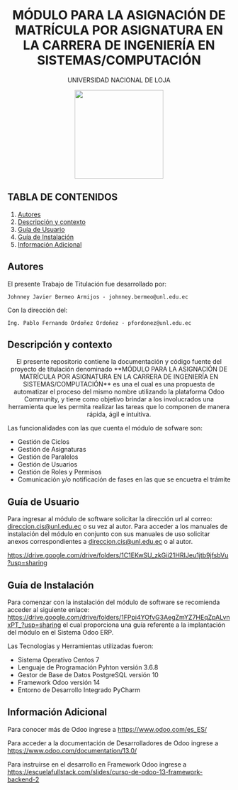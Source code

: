 <h1 align="center">MÓDULO PARA LA ASIGNACIÓN DE MATRÍCULA POR ASIGNATURA EN LA CARRERA DE INGENIERÍA EN SISTEMAS/COMPUTACIÓN</h1>
<p align="center">UNIVERSIDAD NACIONAL DE LOJA</p>
<p align="center"><img src="https://pbs.twimg.com/profile_images/1225522326487347211/FaNm0ISf_400x400.jpg" width="200" height="200"/></p>

## TABLA DE CONTENIDOS
1. [Autores](https://github.com/Computacion-UNL/matriculas/new/main?readme=1#autores)
1. [Descripción y contexto](https://github.com/Computacion-UNL/matriculas/new/main?readme=1#descripci%C3%B3n-y-contexto)
1. [Guía de Usuario](https://github.com/Computacion-UNL/matriculas/new/main?readme=1#gu%C3%ADa-de-usuario)
1. [Guía de Instalación](https://github.com/Computacion-UNL/matriculas/new/main?readme=1#gu%C3%ADa-de-instalaci%C3%B3n)
1. [Información Adicional](https://github.com/Computacion-UNL/matriculas/new/main?readme=1#informaci%C3%B3n-adicional)

## Autores
El presente Trabajo de Titulación fue desarrollado por:

    Johnney Javier Bermeo Armijos - johnney.bermeo@unl.edu.ec

Con la dirección del:

    Ing. Pablo Fernando Ordoñez Ordoñez - pfordonez@unl.edu.ec


## Descripción y contexto
<p align="center">El presente repositorio contiene la documentación y código fuente del proyecto de titulación denominado **MÓDULO PARA LA ASIGNACIÓN DE MATRÍCULA POR ASIGNATURA EN LA CARRERA DE INGENIERÍA EN SISTEMAS/COMPUTACIÓN** es una
el cual es una propuesta de automatizar el proceso del mismo nombre utilizando la plataforma Odoo Community, y tiene como objetivo brindar a los involucrados una herramienta que les permita realizar las tareas que lo componen de manera rápida, ágil e intuitiva.</p>

Las funcionalidades con las que cuenta el módulo de sofware son:
* Gestión de Ciclos
* Gestión de Asignaturas
* Gestión de Paralelos
* Gestión de Usuarios
* Gestión de Roles y Permisos
* Comunicación y/o notificación de fases en las que se encuetra el trámite

## Guía de Usuario
Para ingresar al módulo de software solicitar la dirección url al correo: direccion.cis@unl.edu.ec o su vez al autor.
Para acceder a los manuales de instalación del módulo en conjunto con sus manuales de uso solicitar anexos correspondientes a direccion.cis@unl.edu.ec o al autor.

https://drive.google.com/drive/folders/1C1EKwSU_zkGii21HRIJeu1jtb9jfsbVu?usp=sharing

## Guía de Instalación

Para comenzar con la instalación del módulo de software se recomienda acceder al siguiente enlace: https://drive.google.com/drive/folders/1FPpi4YOfvG3AegZmYZ7HEqZpALvnxPT_?usp=sharing el cual proporciona una guía referente a la implantación del módulo en el Sistema Odoo ERP.

Las Tecnologías y Herramientas utilizadas fueron:

* Sistema Operativo Centos 7
* Lenguaje de Programación Pyhton versión 3.6.8
* Gestor de Base de Datos PostgreSQL versión 10
* Framework Odoo versión 14
* Entorno de Desarrollo Integrado​​ PyCharm


## Información Adicional

Para conocer más de Odoo ingrese a https://www.odoo.com/es_ES/

Para acceder a la documentación de Desarrolladores de Odoo ingrese a https://www.odoo.com/documentation/13.0/

Para instruirse en el desarrollo en Framework Odoo ingrese a https://escuelafullstack.com/slides/curso-de-odoo-13-framework-backend-2
